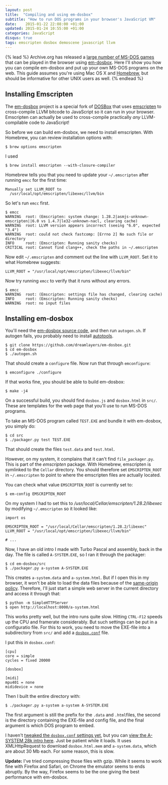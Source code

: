 ```yaml
---
layout: post
title:  "Compiling and using em-dosbox"
subtitle: "How to run DOS programs in your browser's JavaScript VM"
date:    2015-01-22 22:08:00 +01:00
updated: 2015-01-24 10:55:00 +01:00
categories: JavaScript
disqus: true
tags: emscripten dosbox demoscene javascript llvm
---
```


{% lead %}
Archive.org has released a [large number of MS-DOS
games](https://archive.org/details/softwarelibrary_msdos_games/v2) that can be
played in the browser using
[em-dosbox](https://github.com/dreamlayers/em-dosbox).  Here I'll show you how
you can compile em-dosbox and put up your own MS-DOS programs on the web.  This
guide assumes you're using Mac OS X and [Homebrew](http://brew.sh), but should be
informative for other UNIX users as well.
{% endlead %}

Installing Emscripten
---------------------

The [em-dosbox](https://github.com/dreamlayers/em-dosbox) project
is a special fork of [DOSBox](http://www.dosbox.com) that uses
[emscripten](https://github.com/kripken/emscripten) to cross-compile LLVM
bitcode to JavaScript so it can run in your browser.  Emscripten can actually
be used to cross-compile practically _any_ LLVM-compilable code to JavaScript!

So before we can build em-dosbox, we need to install emscripten. With Homebrew,
you can review installation options with:

    $ brew options emscripten

I used

    $ brew install emscripten --with-closure-compiler

Homebrew tells you that you need to update your `~/.emscripten` after running
`emcc` for the first time:

    Manually set LLVM_ROOT to
      /usr/local/opt/emscripten/libexec/llvm/bin

So let's run `emcc` first.

    $ emcc
    WARNING  root: (Emscripten: system change: 1.28.2|asmjs-unknown-emscripten||6.0 vs 1.4.7|le32-unknown-nacl, clearing cache)
    WARNING  root: LLVM version appears incorrect (seeing "6.0", expected "3.4")
    WARNING  root: could not check fastcomp: [Errno 2] No such file or directory
    INFO     root: (Emscripten: Running sanity checks)
    CRITICAL root: Cannot find clang++, check the paths in ~/.emscripten

Now edit `~/.emscripten` and comment out the line with `LLVM_ROOT`. Set it to
what Homebrew suggests:

    LLVM_ROOT = "/usr/local/opt/emscripten/libexec/llvm/bin"

Now try running `emcc` to verify that it runs without any errors.

    $ emcc
    WARNING  root: (Emscripten: settings file has changed, clearing cache)
    INFO     root: (Emscripten: Running sanity checks)
    WARNING  root: no input files


Installing em-dosbox
--------------------

You'll need the [em-dosbox source
code](https://github.com/dreamlayers/em-dosbox), and then run `autogen.sh`.  If
autogen fails, you probably need to install
[autotools](https://www.gnu.org/software/autoconf/).

    $ git clone https://github.com/dreamlayers/em-dosbox.git
    $ cd em-dosbox
    $ ./autogen.sh

That should create a `configure` file.  Now run that through `emconfigure`:

    $ emconfigure ./configure

If that works fine, you should be able to build em-dosbox:

    $ make -j4

On a successful build, you should find `dosbox.js` and `dosbox.html` in `src/`.
These are templates for the web page that you'll use to run MS-DOS programs.

To take an MS-DOS program called `TEST.EXE` and bundle it with em-dosbox, you
simply do:

    $ cd src
    $ ./packager.py test TEST.EXE

That should create the files `test.data` and `test.html`.

However, on my system, it complains that it can't find `file_packager.py`.
This is part of the _emscripten_ package. With Homebrew, emscripten is
symlinked to the `Cellar` directory.  You should therefore set
`EMSCRIPTEN_ROOT` in `~/.emscripten` to point to where the emscripten files are
actually located.

You can check what value `EMSCRIPTEN_ROOT` is currently set to:

    $ em-config EMSCRIPTEN_ROOT

On my system I had to set this to _/usr/local/Cellar/emscripten/1.28.2/libexec_
by modifying `~/.emscripten` so it looked like:

    import os

    EMSCRIPTEN_ROOT = "/usr/local/Cellar/emscripten/1.28.2/libexec"
    LLVM_ROOT = "/usr/local/opt/emscripten/libexec/llvm/bin"

    # ...

Now, I have an old intro I made with Turbo Pascal and assembly, back in the
day. The file is called `A-SYSTEM.EXE`, so I ran it through the packager:

    $ cd em-dosbox/src
    $ ./packager.py a-system A-SYSTEM.EXE

This creates `a-system.data` and `a-system.html`.  But if I open this 
in my browser, it won't be able to load the data files because of the
[same-origin policy](https://en.wikipedia.org/wiki/Same-origin_policy).
Therefore, I'll just start a simple web server in the current directory and
access it through that:

    $ python -m SimpleHTTPServer
    $ open http://localhost:8000/a-system.html

This works pretty well, but the intro runs quite slow.  Hitting `CTRL-F12`
speeds up the CPU and framerate considerably. But such settings can be put in a
configuratio file.  For this to work, you need to move the EXE-file into a
subdirectory from `src/` and add a
[`dosbox.conf`](http://www.dosbox.com/wiki/Dosbox.conf) file.

I put this in `dosbox.conf`:

    [cpu]
    core = simple
    cycles = fixed 20000

    [dosbox]

    [midi]
    mpu401 = none
    mididevice = none

Then I built the entire directory with:

    $ ./packager.py a-system a-system A-SYSTEM.EXE

The first argument is still the prefix for the `.data` and `.html`files, the
second is the directory containing the EXE-file and config file, and the final
argument is which DOS program to embed.

I haven't [tweaked the `dosbox.conf`
settings yet](http://www.dosbox.com/wiki/Dosbox.conf), but you can [view the
A-SYSTEM 28k intro here](/a-system/).  Just be patient while it loads. 
It uses XMLHttpRequest to download `dosbox.html.mem` and `a-system.data`, which
are about 30 Mb each.  For some reason, this is slow.

**Update:** I've tried compressing those files with gzip. While it seems to
work fine with Firefox and Safari, on Chrome the emulator seems to ends
abruptly.  By the way, Firefox seems to be the one giving the best performance
with em-dosbox.
